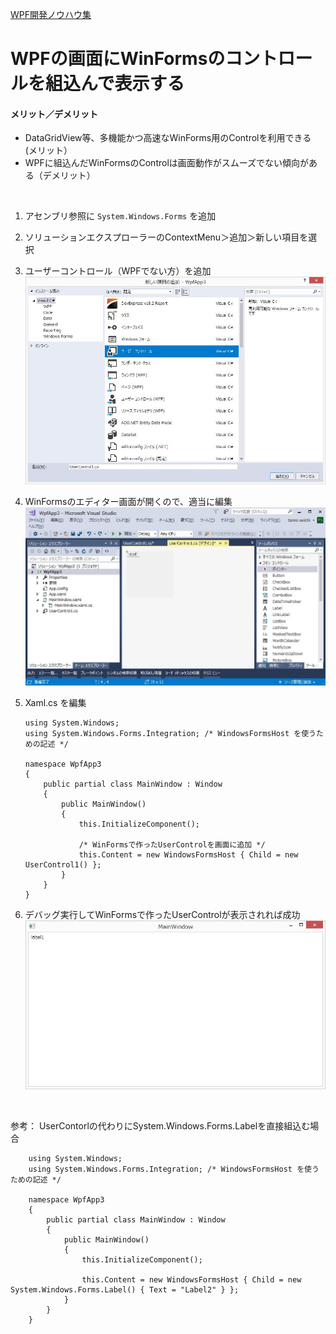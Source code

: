 [WPF開発ノウハウ集](../index.md)
# WPFの画面にWinFormsのコントロールを組込んで表示する

#### メリット／デメリット
- DataGridView等、多機能かつ高速なWinForms用のControlを利用できる (メリット）
- WPFに組込んだWinFormsのControlは画面動作がスムーズでない傾向がある（デメリット）

<br/>

1. アセンブリ参照に `System.Windows.Forms` を追加
2. ソリューションエクスプローラーのContextMenu＞追加＞新しい項目を選択
3. ユーザーコントロール（WPFでない方）を追加
![WindowsFormsHost1.jpg](./WindowsFormsHost1.jpg)

4. WinFormsのエディター画面が開くので、適当に編集
![WindowsFormsHost2.jpg](./WindowsFormsHost2.jpg)

5. Xaml.cs を編集
    ```
    using System.Windows;
    using System.Windows.Forms.Integration; /* WindowsFormsHost を使うための記述 */

    namespace WpfApp3
    {
        public partial class MainWindow : Window
        {
            public MainWindow()
            {
                this.InitializeComponent();

                /* WinFormsで作ったUserControlを画面に追加 */
                this.Content = new WindowsFormsHost { Child = new UserControl1() };
            }
        }
    }
    ```

6. デバッグ実行してWinFormsで作ったUserControlが表示されれば成功
![WindowsFormsHost3.jpg](./WindowsFormsHost3.jpg)

<br/>

参考： UserContorlの代わりにSystem.Windows.Forms.Labelを直接組込む場合
```
    using System.Windows;
    using System.Windows.Forms.Integration; /* WindowsFormsHost を使うための記述 */

    namespace WpfApp3
    {
        public partial class MainWindow : Window
        {
            public MainWindow()
            {
                this.InitializeComponent();

                this.Content = new WindowsFormsHost { Child = new System.Windows.Forms.Label() { Text = "Label2" } };
            }
        }
    }
```